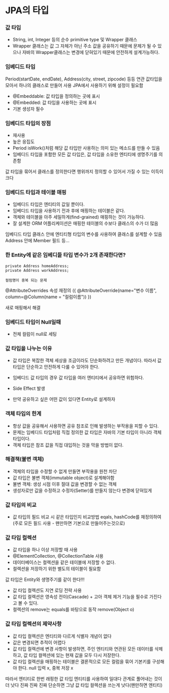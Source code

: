 # JPA의 타입

### 값 타입

- String, int, Integer 등의 순수 primitive type 및 Wrapper 클래스
- Wrapper 클래스는 값 그 자체가 아닌 주소 값을 공유하기 때문에 문제가 될 수 있으나
  자바의 Wrapper클래스는 변경에 닫혀있기 때문에 안전하게 설계가능하다.

### 임베디드 타입

Period(startDate, endDate), Address(city, street, zipcode) 등등 연관 값타입을
모아서 하나의 클래스로 만들어 사용
JPA에서 사용하기 위해 설정이 필요함

- @Embeddable: 값 타입을 정의하는 곳에 표시
- @Embedded: 값 타입을 사용하는 곳에 표시
- 기본 생성자 필수

### 임베디드 타입의 장점

- 재사용
- 높은 응집도
- Period isWork()처럼 해당 값 타입만 사용하는 의미 있는 메소드를 만들 수 있음
- 임베디드 타입을 포함한 모든 값 타입은, 값 타입을 소유한 엔티티에 생명주기를 의존함

값 타입을 묶어서 클래스를 정의한다면 행위까지 정의할 수 있어서 가질 수 있는 이득이 크다

### 임베디드 타입과 테이블 매핑

- 임베디드 타입은 엔티티의 값일 뿐이다.
- 임베디드 타입을 사용하기 전과 후에 매핑하는 테이블은 같다.
- 객체와 테이블을 아주 세밀하게(find-grained) 매핑하는 것이 가능하다.
- 잘 설계한 ORM 어플리케이션은 매핑한 테이블의 수보다 클래스의 수가 더 많음

임베디드 타입 클래스 안에 엔티티형 타입의 변수를 사용하여 클래스를 설계할 수 있음
Address 안에 Member 필드 등...

### 한 Entity에 같은 임베디듵 타입 변수가 2개 존재한다면?

```
private Address homeAddress;
private Address workAddress;

컬럼명이 중복 되는 문제
```

@AttributeOverrides 속성 재정의
({
@AttributeOverride(name="변수 이름", column=@Column(name = "컬럼이름"))
})

새로 매핑해서 해결

### 임베디드 타입이 Null일때

- 전체 컬럼이 null로 세팅

### 값 타입을 나누는 이유

- 값 타입은 복잡한 객체 세상을 조금이라도 단순화하려고 만든 개념이다. 따라서 값 타입은 단순하고 안전하게 다룰 수 있어야 한다.

- 임베디드 값 타입의 경우 값 타입을 여러 엔티티에서 공유하면 위험하다.

- Side Effect 발생

- 만약 공유하고 싶은 어떤 값이 있다면 Entity로 설계하자

### 객체 타입의 한계

- 항상 값을 공유해서 사용하면 공유 참조로 인해 발생하는 부작용을 피할 수 있다.
- 문제는 임베디드 타입처럼 직접 정의한 값 타입은 자바의 기본 타입이 아니라 객체 타입이다.
- 객체 타입은 참조 값을 직접 대입하는 것을 막을 방법이 없다.

### 해결책(불변 객체)

- 객체의 타입을 수정할 수 없게 만들면 부작용을 원천 차단
- 값 타입은 불변 객체(immutable object)로 설계해야함
- 불변 객체: 생성 시점 이후 절대 값을 변경할 수 없는 객체
- 생성자로만 값을 수정하고 수정자(Setter)를 만들지 않는다
  변경에 닫혀있게

### 값 타입의 비교

- 값 타입의 필드 비교 시 같은 타입인지 비교방법
  eqals, hashCode를 재정의하여(주로 모든 필드 사용 - 왠만하면 기본으로 만들어주는것으로)

### 값 타입 컬렉션

- 값 타입을 하나 이상 저장할 때 사용
- @ElementCollection, @CollectionTable 사용
- 데이터베이스는 컬렉션을 같은 테이블에 저장할 수 없다.
- 컬렉션을 저장하기 위한 별도의 테이블이 필요함

값 타입은 Entity와 생명주기를 같이 한다!!!

- 값 타입 컬렉션도 지연 로딩 전략 사용
- 값 타입 컬렉션은 영속성 전이(Cascade) + 고아 객체 제거 기능을 필수로 가진다고 볼 수 있다.
- 컬렉션의 remove는 equals를 바탕으로 동작 remove(Object o)

### 값 타입 컬렉션의 제약사항

- 값 타입 컬렉션은 엔티티와 다르게 식별자 개념이 없다
- 값은 변경되면 추적이 어렵다
- 값 타입 컬렉션에 변경 사항이 발생하면, 주인 엔티티와 연관된 모든 데이터를 삭제하고, 값 타입 컬렉션에 있는 현재 값을 모두 다시 저장한다.
- 값 타입 컬렉션을 매핑하는 테이블은 결론적으로 모든 컬럼을 묶어 기본키를 구성해야 한다. null 입력 x, 중복 저장 x

따라서 엔티티로 한번 래핑한 값 타입 엔티티를 사용하여 일대다 관계로 풀어내는 것이 더 낫다
진짜 진짜 진짜 단순하면 그냥 값 타입 컬렉션을 쓰는게 낫다(왠만하면 엔티티)
